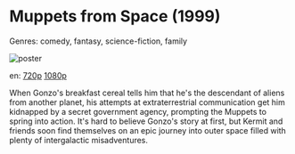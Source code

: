 # Muppets from Space (1999)

Genres: comedy, fantasy, science-fiction, family

![poster](http://image.tmdb.org/t/p/w500/zhiHQIgLSfII3ynPg2LRc1ZBrAE.jpg)

en:
  [720p](magnet:?xt=urn:btih:3C017B8FF4895AF1E849BCBC5E208EA1DD9CC2AA&tr=udp://glotorrents.pw:6969/announce&tr=udp://tracker.opentrackr.org:1337/announce&tr=udp://torrent.gresille.org:80/announce&tr=udp://tracker.openbittorrent.com:80&tr=udp://tracker.coppersurfer.tk:6969&tr=udp://tracker.leechers-paradise.org:6969&tr=udp://p4p.arenabg.ch:1337&tr=udp://tracker.internetwarriors.net:1337)
  [1080p](magnet:?xt=urn:btih:1960E0FE75B1A00B666782F51330582A6381B2B0&tr=udp://glotorrents.pw:6969/announce&tr=udp://tracker.opentrackr.org:1337/announce&tr=udp://torrent.gresille.org:80/announce&tr=udp://tracker.openbittorrent.com:80&tr=udp://tracker.coppersurfer.tk:6969&tr=udp://tracker.leechers-paradise.org:6969&tr=udp://p4p.arenabg.ch:1337&tr=udp://tracker.internetwarriors.net:1337)
  


When Gonzo's breakfast cereal tells him that he's the descendant of aliens from another planet, his attempts at extraterrestrial communication get him kidnapped by a secret government agency, prompting the Muppets to spring into action. It's hard to believe Gonzo's story at first, but Kermit and friends soon find themselves on an epic journey into outer space filled with plenty of intergalactic misadventures.